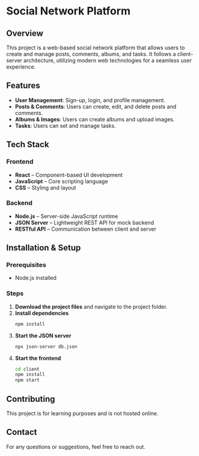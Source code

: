 # Social Network Platform

## Overview
This project is a web-based social network platform that allows users to create and manage posts, comments, albums, and tasks. It follows a client-server architecture, utilizing modern web technologies for a seamless user experience.

## Features
- **User Management**: Sign-up, login, and profile management.
- **Posts & Comments**: Users can create, edit, and delete posts and comments.
- **Albums & Images**: Users can create albums and upload images.
- **Tasks**: Users can set and manage tasks.

## Tech Stack
### Frontend
- **React** – Component-based UI development
- **JavaScript** – Core scripting language
- **CSS** – Styling and layout

### Backend
- **Node.js** – Server-side JavaScript runtime
- **JSON Server** – Lightweight REST API for mock backend
- **RESTful API** – Communication between client and server

## Installation & Setup
### Prerequisites
- Node.js installed

### Steps
1. **Download the project files** and navigate to the project folder.
2. **Install dependencies**
   ```sh
   npm install
   ```
3. **Start the JSON server**
   ```sh
   npx json-server db.json 
   ```
4. **Start the frontend**
   ```sh
   cd client
   npm install
   npm start
   ```
## Contributing
This project is for learning purposes and is not hosted online.

## Contact
For any questions or suggestions, feel free to reach out.

